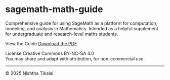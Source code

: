 # sagemath-math-guide
Comprehensive guide for using SageMath as a platform for computation, modeling, and analysis in Mathematics. Intended as a helpful supplement for undergraduate and research-level maths students.



View the Guide
[Download the PDF](./sagemath-math-guide-tikalal.pdf)

License
Creative Commons BY-NC-SA 4.0  
You may share and adapt with attribution, for non-commercial use.

---

© 2025 Nishtha Tikalal

